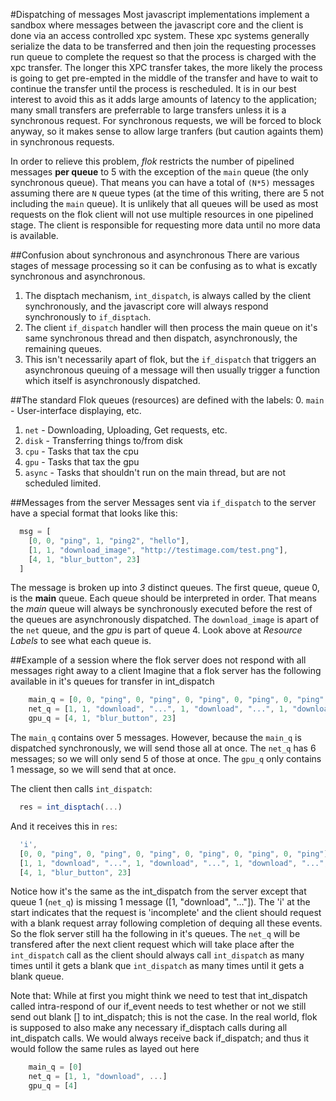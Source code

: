 #Dispatching of messages
Most javascript implementations implement a sandbox where messages between the javascript core and the client is done via an access controlled xpc system. These xpc systems generally serialize 
the data to be transferred and then join the requesting processes run queue to complete the request so that the process is charged with the xpc transfer. The longer this XPC transfer takes,
the more likely the process is going to get pre-empted in the middle of the transfer and have to wait to continue the transfer until the process is rescheduled. It is in our best interest
to avoid this as it adds large amounts of latency to the application; many small transfers are preferrable to large transfers unless it is a synchronous request.  For synchronous requests,
we will be forced to block anyway, so it makes sense to allow large tranfers (but caution againts them) in synchronous requests.

In order to relieve this problem, *flok* restricts the number of pipelined messages **per queue** to 5 with the exception of the `main` queue (the only synchronous queue). That means you
can have a total of `(N*5)` messages assuming there are `N` queue types (at the time of this writing, there are 5 not including the `main` queue). It is unlikely that all queues will be used
as most requests on the flok client will not use multiple resources in one pipelined stage. The client is responsible for requesting more data until no more data is available.

##Confusion about synchronous and asynchronous
There are various stages of message processing so it can be confusing as to what is excatly synchronous and asynchronous. 

  1. The disptach mechanism, `int_dispatch`, is always called by the client synchronously, and the javascript core will always respond synchronously to `if_disptach`. 
  2. The client `if_dispatch` handler will then process the main queue on it's same synchronous thread and then dispatch, asynchronously, the remaining queues.
  3. This isn't necessarily apart of flok, but the `if_dispatch` that triggers an asynchronous queuing of a message will then usually trigger a function which itself is asynchronously dispatched.

##The standard Flok queues (resources) are defined with the labels:
  0. `main` - User-interface displaying, etc.
  1. `net` - Downloading, Uploading, Get requests, etc.
  2. `disk` - Transferring things to/from disk
  3. `cpu` - Tasks that tax the cpu
  4. `gpu` - Tasks that tax the gpu
  5. `async` - Tasks that shouldn't run on the main thread, but are not scheduled limited.

##Messages from the server
Messages sent via `if_dispatch` to the server have a special format that looks like this:
```javascript
  msg = [
    [0, 0, "ping", 1, "ping2", "hello"],
    [1, 1, "download_image", "http://testimage.com/test.png"],
    [4, 1, "blur_button", 23]
  ]
```

The message is broken up into *3* distinct queues.  The first queue, queue 0, is the **main** queue. Each queue should be interpreted in order. That
means the *main* queue will always be synchronously executed before the rest of the queues are asynchronously dispatched. The `download_image` is
apart of the `net` queue, and the *gpu* is part of queue 4.  Look above at *Resource Labels* to see what each queue is.

##Example of a session where the flok server does not respond with all messages right away to a client
Imagine that a flok server has the following available in it's queues for transfer in int_dispatch
```javascript
    main_q = [0, 0, "ping", 0, "ping", 0, "ping", 0, "ping", 0, "ping", 0, "ping"],
    net_q = [1, 1, "download", "...", 1, "download", "...", 1, "download", "...", 1, "download", "...", 1, "download", "...", 1, "download", ...]  ,
    gpu_q = [4, 1, "blur_button", 23]
```
The `main_q` contains over 5 messages. However, because the `main_q` is dispatched synchronously, we will send those all at once. The `net_q` has
6 messages; so we will only send 5 of those at once. The `gpu_q` only contains 1 message, so we will send that at once.

The client then calls `int_dispatch`:
```javascript
  res = int_disptach(...)
```

And it receives this in `res`:
```javascript
  'i',
  [0, 0, "ping", 0, "ping", 0, "ping", 0, "ping", 0, "ping", 0, "ping"],
  [1, 1, "download", "...", 1, "download", "...", 1, "download", "...", 1, "download", "...", 1, "download", "..."]
  [4, 1, "blur_button", 23]
```

Notice how it's the same as the int_dispatch from the server except that queue 1 (`net_q`) is missing 1 message ([1, "download", "..."]). The 'i' at the start
indicates that the request is 'incomplete' and the client should request with a blank request array following completion of dequing all these events.
So the flok server still ha the following in it's queues. The `net_q` will be transfered after the next client request which will take place
after the `int_dispatch` call as the client should always call `int_dispatch` as many times until it gets a blank que `int_dispatch` as many times until it gets a blank queue.

Note that:
While at first you might think we need to test that int_dispatch called intra-respond of our if_event needs to test whether or not we still send
out blank [] to int_dispatch; this is not the case. In the real world, flok is supposed to also make any necessary if_disptach calls during all
int_dispatch calls. We would always receive back if_dispatch; and thus it would follow the same rules as layed out here

```javascript
    main_q = [0]
    net_q = [1, 1, "download", ...]
    gpu_q = [4]
```
